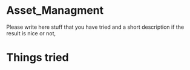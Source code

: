 # Asset_Managment

Please write here stuff that you have tried and a short description if the result is nice or not,

# Things tried
